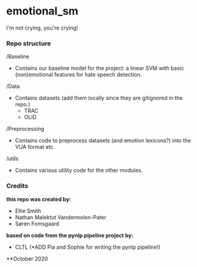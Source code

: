 # emotional_sm
I'm not crying, you're crying!



### Repo structure


/Baseline
- Contains our baseline model for the project: a linear SVM with basic (non)emotional features for hate speech detection.


/Data
- Contains datasets (add them locally since they are gitignored in the repo.)
  - TRAC
  - OLID

/Preprocessing
- Contains code to preprocess datasets (and emotion lexicons?) into the VUA format etc.

/utils
- Contains various utility code for the other modules.





### Credits

__this repo was created by:__
- Ellie Smith
- Nathan Malektut Vandermolen-Pater
- Søren Fomsgaard

__based on code from the pynlp pipeline project by:__
- CLTL (*ADD Pia and Sophie for writing the pynlp pipeline!)


**October 2020